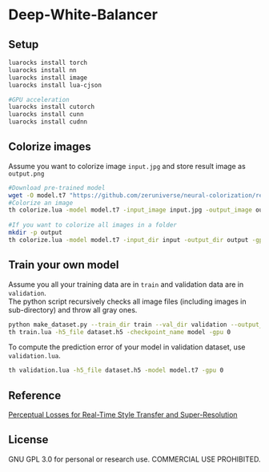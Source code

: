 # Deep-White-Balancer

  
## Setup  
```bash
luarocks install torch
luarocks install nn
luarocks install image
luarocks install lua-cjson

#GPU acceleration
luarocks install cutorch
luarocks install cunn
luarocks install cudnn
```
  
## Colorize images  
Assume you want to colorize image `input.jpg` and store result image as `output.png`  
  
```bash
#Download pre-trained model
wget -O model.t7 "https://github.com/zeruniverse/neural-colorization/releases/download/1.0/places2.t7"
#Colorize an image
th colorize.lua -model model.t7 -input_image input.jpg -output_image output.png -gpu 0
  
#If you want to colorize all images in a folder
mkdir -p output
th colorize.lua -model model.t7 -input_dir input -output_dir output -gpu 0
```

## Train your own model  
Assume you all your training data are in `train` and validation data are in `validation`.   
The python script recursively checks all image files (including images in sub-directory) and throw all gray ones.  

```bash
python make_dataset.py --train_dir train --val_dir validation --output_file dataset.h5
th train.lua -h5_file dataset.h5 -checkpoint_name model -gpu 0
```
  
To compute the prediction error of your model in validation dataset, use `validation.lua`.  
```bash
th validation.lua -h5_file dataset.h5 -model model.t7 -gpu 0
```
  
## Reference  
[Perceptual Losses for Real-Time Style Transfer and Super-Resolution](https://github.com/jcjohnson/fast-neural-style)  
  
## License  
GNU GPL 3.0 for personal or research use. COMMERCIAL USE PROHIBITED.
